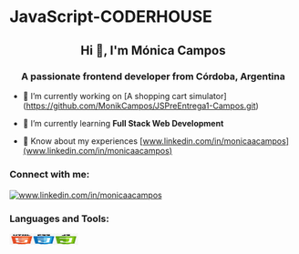 # JavaScript-CODERHOUSE
<h2 align="center">Hi 👋, I'm Mónica Campos</h2>
<h3 align="center">A passionate frontend developer from Córdoba, Argentina</h3>

- 🔭 I’m currently working on [A shopping cart simulator] (https://github.com/MonikCampos/JSPreEntrega1-Campos.git)

- 🌱 I’m currently learning **Full Stack Web Development**

- 📄 Know about my experiences [www.linkedin.com/in/monicaacampos](www.linkedin.com/in/monicaacampos)

<h3 align="left">Connect with me:</h3>
<p align="left">
<a href="https://linkedin.com/in/www.linkedin.com/in/monicaacampos" target="blank"><img align="center" src="https://raw.githubusercontent.com/rahuldkjain/github-profile-readme-generator/master/src/images/icons/Social/linked-in-alt.svg" alt="www.linkedin.com/in/monicaacampos" height="20" width="30" /></a>
</p>

<h3 align="left">Languages and Tools:</h3>
<p align="left"><img src="./asset/img/html-css-js-icon.png" alt="html-css-js" width="120" height="20"/></p>
